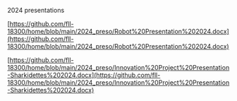 2024 presentations



[https://github.com/fll-18300/home/blob/main/2024_preso/Robot%20Presentation%202024.docx](https://github.com/fll-18300/home/blob/main/2024_preso/Robot%20Presentation%202024.docx)

[https://github.com/fll-18300/home/blob/main/2024_preso/Innovation%20Project%20Presentation-Sharkidettes%202024.docx](https://github.com/fll-18300/home/blob/main/2024_preso/Innovation%20Project%20Presentation-Sharkidettes%202024.docx)

